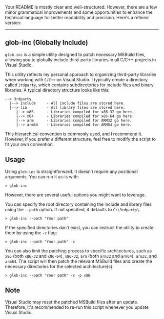 Your README is mostly clear and well-structured. However, there are a few minor grammatical improvements and some opportunities to enhance the technical language for better readability and precision. Here's a refined version:

---

## glob-inc (**Glob**ally **Inc**lude)

`glob-inc` is a simple utility designed to patch necessary MSBuild files, allowing you to globally include third-party libraries in all C/C++ projects in Visual Studio.

This utility reflects my personal approach to organizing third-party libraries when working with `C/C++` on Visual Studio. I typically create a directory called `3rdparty`, which contains subdirectories for include files and binary libraries. A typical directory structure looks like this:

```
--> 3rdparty
  |--> include     - All include files are stored here.
  |--> lib         - All library files are stored here.
     |--> x86      - Libraries compiled for x86-32 go here.
     |--> x64      - Libraries compiled for x86-64 go here.
     |--> arm      - Libraries compiled for ARM32 go here.
     |--> arm64    - Libraries compiled for ARM64 go here.
```

This hierarchical convention is commonly used, and I recommend it. However, if you prefer a different structure, feel free to modify the script to fit your own convention.

## Usage

Using `glob-inc` is straightforward. It doesn’t require any positional arguments. You can run it as-is with:

```
> glob-inc
```

However, there are several useful options you might want to leverage.

You can specify the root directory containing the include and library files using the `--path` option. If not specified, it defaults to `C:\3rdparty\`.

```
> glob-inc --path "Your path"
```

If the specified directories don’t exist, you can instruct the utility to create them by using the `-c` flag:

```
> glob-inc --path "Your path" -c
```

You can also limit the patching process to specific architectures, such as `x86` (both `x86-32` and `x86-64`), `x86-32`, `arm` (both `arm32` and `arm64`), `arm32`, and `arm64`. The script will then patch the relevant MSBuild files and create the necessary directories for the selected architecture(s).

```
> glob-inc --path "Your path" -c -p x86
```

## Note

Visual Studio may reset the patched MSBuild files after an update. Therefore, it's recommended to re-run this script whenever you update Visual Studio.
